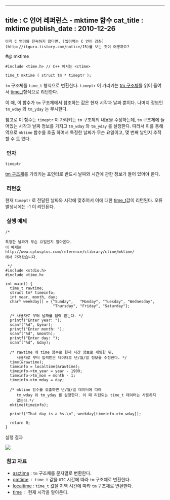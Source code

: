 ----------------
title : C 언어 레퍼런스 - mktime 함수
cat_title :  mktime
publish_date : 2010-12-26
--------------



```warning
아직 C 언어와 친숙하지 않다면, [씹어먹는 C 언어 강좌](http://itguru.tistory.com/notice/15)를 보는 것이 어떻까요?

```

#@ mktime

```info-format
#include <time.h> // C++ 에서는 <ctime>

time_t mktime ( struct tm * timeptr );

```

`tm` 구조체를 `time_t` 형식으로 변환한다.
`timeptr` 이 가리키는 [ tm 구조체](http://itguru.tistory.com/109)를 읽어 들여서 [time_t](http://itguru.tistory.com/113)형식으로 리턴한다.

이 때, 이 함수가 `tm` 구조체에서 참조하는 값은 현재 시각과 날짜 뿐이다. 나머지 정보인 `tm_wday` 와 `tm_yday` 는 무시한다.

참고로 이 함수는 `timeptr` 이 가리키는 `tm` 구조체의 내용을 수정하는데, `tm` 구조체에 들어있는 시각과 날짜 정보를 가지고 `tm_wday` 와 `tm_yday` 를 설정한다. 따라서 이를 통해 역으로 `mktime` 함수를 호출 하여서 특정한 날짜가 무슨 요일이고, 몇 번째 날인지 추적할 수 도 있다.



###  인자


`timeptr`

 [tm 구조체](http://itguru.tistory.com/109)를 가리키는 포인터로 반드시 날짜와 시간에 관한 정보가 들어 있어야 한다.



###  리턴값





현재 `timeptr` 로 전달된 날짜와 시각에 맞추어서 이에 대한 [time_t](http://itguru.tistory.com/113)값이 리턴된다. 오류 발생시에는 -1 이 리턴된다.



###  실행 예제



```cpp-formatted
/*

특정한 날짜가 무슨 요일인지 알아온다.
이 예제는
http://www.cplusplus.com/reference/clibrary/ctime/mktime/
에서 가져왔습니다.

 */
#include <stdio.h>
#include <time.h>

int main() {
  time_t rawtime;
  struct tm* timeinfo;
  int year, month, day;
  char* weekday[] = {"Sunday",   "Monday", "Tuesday", "Wednesday",
                     "Thursday", "Friday", "Saturday"};

  /* 사용자로 부터 날짜를 입력 받는다. */
  printf("Enter year: ");
  scanf("%d", &year);
  printf("Enter month: ");
  scanf("%d", &month);
  printf("Enter day: ");
  scanf("%d", &day);

  /* rawtime 에 time 함수로 현재 시간 정보로 세팅한 뒤,
     사용자로 부터 입력받은 데이터로 년/월/일 정보를 수정한다. */
  time(&rawtime);
  timeinfo = localtime(&rawtime);
  timeinfo->tm_year = year - 1900;
  timeinfo->tm_mon = month - 1;
  timeinfo->tm_mday = day;

  /* mktime 함수를 호출하면 년/월/일 데이터에 따라
     tm_wday 와 tm_yday 를 설정한다. 이 때 리턴되는 time_t 데이터는 사용하지
     않는다.*/
  mktime(timeinfo);

  printf("That day is a %s.\n", weekday[timeinfo->tm_wday]);

  return 0;
}
```

실행 결과


![](http://img1.daumcdn.net/thumb/R1920x0/?fname=http%3A%2F%2Fcfile29.uf.tistory.com%2Fimage%2F2053CC544D1607BD2BED84)





###  참고 자료


*  [asctime](http://itguru.tistory.com/116) : `tm` 구조체를 문자열로 변환한다.
*  [gmtime](http://itguru.tistory.com/119)  :  `time_t` 값을 `UTC` 시간에 따라 `tm` 구조체로 변환한다.
*  [localtime](http://itguru.tistory.com/120) : `time_t` 값을 지역 시간에 따라 `tm` 구조체로 변환한다.
*  [time](http://itguru.tistory.com/114)  :  현재 시각을 알아온다.